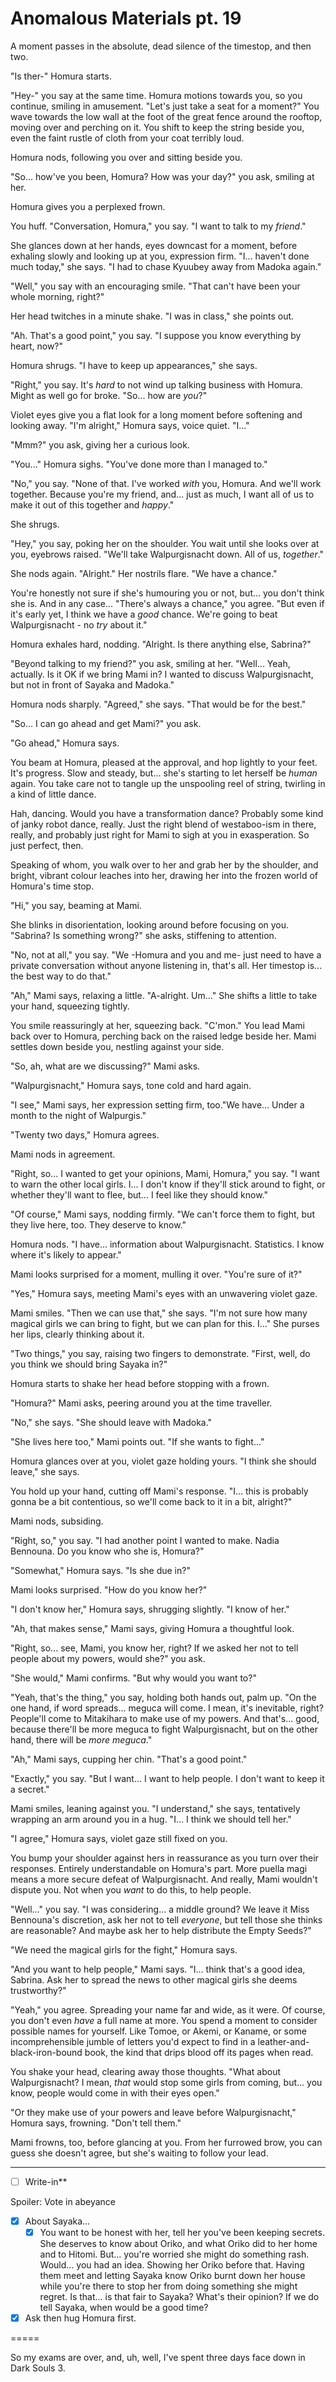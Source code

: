 # Anomalous Materials pt. 19

A moment passes in the absolute, dead silence of the timestop, and then two.

"Is ther-" Homura starts.

"Hey-" you say at the same time. Homura motions towards you, so you continue, smiling in amusement. "Let's just take a seat for a moment?" You wave towards the low wall at the foot of the great fence around the rooftop, moving over and perching on it. You shift to keep the string beside you, even the faint rustle of cloth from your coat terribly loud.

Homura nods, following you over and sitting beside you.

"So... how've you been, Homura? How was your day?" you ask, smiling at her.

Homura gives you a perplexed frown.

You huff. "Conversation, Homura," you say. "I want to talk to my *friend*."

She glances down at her hands, eyes downcast for a moment, before exhaling slowly and looking up at you, expression firm. "I... haven't done much today," she says. "I had to chase Kyuubey away from Madoka again."

"Well," you say with an encouraging smile. "That can't have been your whole morning, right?"

Her head twitches in a minute shake. "I was in class," she points out.

"Ah. That's a good point," you say. "I suppose you know everything by heart, now?"

Homura shrugs. "I have to keep up appearances," she says.

"Right," you say. It's *hard* to not wind up talking business with Homura. Might as well go for broke. "So... how are *you*?"

Violet eyes give you a flat look for a long moment before softening and looking away. "I'm alright," Homura says, voice quiet. "I..."

"Mmm?" you ask, giving her a curious look.

"You..." Homura sighs. "You've done more than I managed to."

"No," you say. "None of that. I've worked *with* you, Homura. And we'll work together. Because you're my friend, and... just as much, I want all of us to make it out of this together and *happy*."

She shrugs.

"Hey," you say, poking her on the shoulder. You wait until she looks over at you, eyebrows raised. "We'll take Walpurgisnacht down. All of us, *together*."

She nods again. "Alright." Her nostrils flare. "We have a chance."

You're honestly not sure if she's humouring you or not, but... you don't think she is. And in any case... "There's always a chance," you agree. "But even if it's early yet, I think we have a *good* chance. We're going to beat Walpurgisnacht - no *try* about it."

Homura exhales hard, nodding. "Alright. Is there anything else, Sabrina?"

"Beyond talking to my friend?" you ask, smiling at her. "Well... Yeah, actually. Is it OK if we bring Mami in? I wanted to discuss Walpurgisnacht, but not in front of Sayaka and Madoka."

Homura nods sharply. "Agreed," she says. "That would be for the best."

"So... I can go ahead and get Mami?" you ask.

"Go ahead," Homura says.

You beam at Homura, pleased at the approval, and hop lightly to your feet. It's progress. Slow and steady, but... she's starting to let herself be *human* again. You take care not to tangle up the unspooling reel of string, twirling in a kind of little dance.

Hah, dancing. Would you have a transformation dance? Probably some kind of janky robot dance, really. Just the right blend of westaboo-ism in there, really, and probably just right for Mami to sigh at you in exasperation. So just perfect, then.

Speaking of whom, you walk over to her and grab her by the shoulder, and bright, vibrant colour leaches into her, drawing her into the frozen world of Homura's time stop.

"Hi," you say, beaming at Mami.

She blinks in disorientation, looking around before focusing on you. "Sabrina? Is something wrong?" she asks, stiffening to attention.

"No, not at all," you say. "We -Homura and you and me- just need to have a private conversation without anyone listening in, that's all. Her timestop is... the best way to do that."

"Ah," Mami says, relaxing a little. "A-alright. Um..." She shifts a little to take your hand, squeezing tightly.

You smile reassuringly at her, squeezing back. "C'mon." You lead Mami back over to Homura, perching back on the raised ledge beside her. Mami settles down beside you, nestling against your side.

"So, ah, what are we discussing?" Mami asks.

"Walpurgisnacht," Homura says, tone cold and hard again.

"I see," Mami says, her expression setting firm, too."We have... Under a month to the night of Walpurgis."

"Twenty two days," Homura agrees.

Mami nods in agreement.

"Right, so... I wanted to get your opinions, Mami, Homura," you say. "I want to warn the other local girls. I... I don't know if they'll stick around to fight, or whether they'll want to flee, but... I feel like they should know."

"Of course," Mami says, nodding firmly. "We can't force them to fight, but they live here, too. They deserve to know."

Homura nods. "I have... information about Walpurgisnacht. Statistics. I know where it's likely to appear."

Mami looks surprised for a moment, mulling it over. "You're sure of it?"

"Yes," Homura says, meeting Mami's eyes with an unwavering violet gaze.

Mami smiles. "Then we can use that," she says. "I'm not sure how many magical girls we can bring to fight, but we can plan for this. I..." She purses her lips, clearly thinking about it.

"Two things," you say, raising two fingers to demonstrate. "First, well, do you think we should bring Sayaka in?"

Homura starts to shake her head before stopping with a frown.

"Homura?" Mami asks, peering around you at the time traveller.

"No," she says. "She should leave with Madoka."

"She lives here too," Mami points out. "If she wants to fight..."

Homura glances over at you, violet gaze holding yours. "I think she should leave," she says.

You hold up your hand, cutting off Mami's response. "I... this is probably gonna be a bit contentious, so we'll come back to it in a bit, alright?"

Mami nods, subsiding.

"Right, so," you say. "I had another point I wanted to make. Nadia Bennouna. Do you know who she is, Homura?"

"Somewhat," Homura says. "Is she due in?"

Mami looks surprised. "How do you know her?"

"I don't know her," Homura says, shrugging slightly. "I know of her."

"Ah, that makes sense," Mami says, giving Homura a thoughtful look.

"Right, so... see, Mami, you know her, right? If we asked her not to tell people about my powers, would she?" you ask.

"She would," Mami confirms. "But why would you want to?"

"Yeah, that's the thing," you say, holding both hands out, palm up. "On the one hand, if word spreads... meguca will come. I mean, it's inevitable, right? People'll come to Mitakihara to make use of my powers. And that's... good, because there'll be more meguca to fight Walpurgisnacht, but on the other hand, there will be *more meguca*."

"Ah," Mami says, cupping her chin. "That's a good point."

"Exactly," you say. "But I want... I want to help people. I don't want to keep it a secret."

Mami smiles, leaning against you. "I understand," she says, tentatively wrapping an arm around you in a hug. "I... I think we should tell her."

"I agree," Homura says, violet gaze still fixed on you.

You bump your shoulder against hers in reassurance as you turn over their responses. Entirely understandable on Homura's part. More puella magi means a more secure defeat of Walpurgisnacht. And really, Mami wouldn't dispute you. Not when you *want* to do this, to help people.

"Well..." you say. "I was considering... a middle ground? We leave it Miss Bennouna's discretion, ask her not to tell *everyone*, but tell those she thinks are reasonable? And maybe ask her to help distribute the Empty Seeds?"

"We need the magical girls for the fight," Homura says.

"And you want to help people," Mami says. "I... think that's a good idea, Sabrina. Ask her to spread the news to other magical girls she deems trustworthy?"

"Yeah," you agree. Spreading your name far and wide, as it were. Of course, you don't even *have* a full name at more. You spend a moment to consider possible names for yourself. Like Tomoe, or Akemi, or Kaname, or some incomprehensible jumble of letters you'd expect to find in a leather-and-black-iron-bound book, the kind that drips blood off its pages when read.

You shake your head, clearing away those thoughts. "What about Walpurgisnacht? I mean, *that* would stop some girls from coming, but... you know, people would come in with their eyes open."

"Or they make use of your powers and leave before Walpurgisnacht," Homura says, frowning. "Don't tell them."

Mami frowns, too, before glancing at you. From her furrowed brow, you can guess she doesn't agree, but she's waiting to follow your lead.

---

- [ ] Write-in**

Spoiler: Vote in abeyance

- [x] About Sayaka...
  - [x] You want to be honest with her, tell her you've been keeping secrets. She deserves to know about Oriko, and what Oriko did to her home and to Hitomi. But... you're worried she might do something rash. Would... you had an idea. Showing her Oriko before that. Having them meet and letting Sayaka know Oriko burnt down her house while you're there to stop her from doing something she might regret. Is that... is that fair to Sayaka? What's their opinion? If we do tell Sayaka, when would be a good time?
- [x] Ask then hug Homura first.

\=====​

So my exams are over, and, uh, well, I've spent three days face down in Dark Souls 3.
